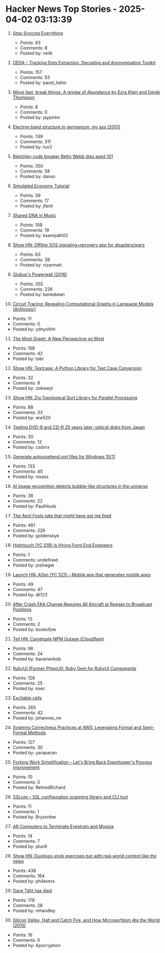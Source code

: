 # Hacker News Top Stories - 2025-04-02 03:13:39

1. [Stop Syncing Everything](https://sqlsync.dev/posts/stop-syncing-everything/)
   - Points: 93
   - Comments: 8
   - Posted by: neilk

2. [DEDA – Tracking Dots Extraction, Decoding and Anonymisation Toolkit](https://github.com/dfd-tud/deda)
   - Points: 157
   - Comments: 53
   - Posted by: pavel_lishin

3. [Move fast, break things: A review of Abundance by Ezra Klein and Derek Thompson](https://networked.substack.com/p/move-fast-and-break-things)
   - Points: 8
   - Comments: 0
   - Posted by: jaypinho

4. [Electron band structure in germanium, my ass (2001)](https://pages.cs.wisc.edu/~kovar/hall.html)
   - Points: 749
   - Comments: 311
   - Posted by: tux3

5. [Bletchley code breaker Betty Webb dies aged 101](https://www.bbc.com/news/articles/c78jd30ywv8o)
   - Points: 350
   - Comments: 58
   - Posted by: danso

6. [Simulated Economy Tutorial](https://jasonfantl.com/posts/Simulated-Economy-(1)/)
   - Points: 39
   - Comments: 17
   - Posted by: jfantl

7. [Shared DNA in Music](https://pudding.cool/2025/04/music-dna/)
   - Points: 109
   - Comments: 19
   - Posted by: ksampath02

8. [Show HN: Offline SOS signaling+recovery app for disasters/wars](https://github.com/nizarmah/igatha)
   - Points: 63
   - Comments: 38
   - Posted by: nizarmah

9. [Glubux's Powerwall (2016)](https://secondlifestorage.com/index.php?threads/glubuxs-powerwall.126/)
   - Points: 355
   - Comments: 226
   - Posted by: bentobean

10. [Circuit Tracing: Revealing Computational Graphs in Language Models (Anthropic)](https://transformer-circuits.pub/2025/attribution-graphs/methods.html)
   - Points: 11
   - Comments: 0
   - Posted by: ydnyshhh

11. [The Myst Graph: A New Perspective on Myst](https://glthr.com/myst-graph-1)
   - Points: 158
   - Comments: 42
   - Posted by: tobr

12. [Show HN: Textcase: A Python Library for Text Case Conversion](https://github.com/zobweyt/textcase)
   - Points: 32
   - Comments: 8
   - Posted by: zobweyt

13. [Show HN: Zig Topological Sort Library for Parallel Processing](https://github.com/williamw520/toposort)
   - Points: 88
   - Comments: 33
   - Posted by: ww520

14. [Testing DVD-R and CD-R 25 years later: optical disks from Japan](https://goughlui.com/2025/03/23/optical-discs-from-japan-part-6-tdk-uv-guard-fuji-lg-sony-maxell-cmc/)
   - Points: 30
   - Comments: 12
   - Posted by: csdvrx

15. [Generate autounattend.xml files for Windows 10/11](https://schneegans.de/windows/unattend-generator/)
   - Points: 133
   - Comments: 40
   - Posted by: nixass

16. [AI image recognition detects bubble-like structures in the universe](https://phys.org/news/2025-03-ai-image-recognition-universe.html)
   - Points: 38
   - Comments: 22
   - Posted by: PaulHoule

17. [The April Fools joke that might have got me fired](http://oldvcr.blogspot.com/2025/04/the-april-fools-joke-that-might-have.html)
   - Points: 461
   - Comments: 226
   - Posted by: goldenskye

18. [Hightouch (YC S19) Is Hiring Front End Engineers](https://job-boards.greenhouse.io/hightouch/jobs/5437380004)
   - Points: 1
   - Comments: undefined
   - Posted by: joshwget

19. [Launch HN: ASim (YC S21) – Mobile app that generates mobile apps](undefined)
   - Points: 49
   - Comments: 47
   - Posted by: dli123

20. [After Crash FAA Change Requires All Aircraft at Reagan to Broadcast Positions](https://www.nytimes.com/2025/03/27/us/politics/reagan-crash-faa-rule-change-broadcast-positions.html)
   - Points: 13
   - Comments: 2
   - Posted by: bookofjoe

21. [Tell HN: Camelgate NPM Outage (Cloudflare)](undefined)
   - Points: 96
   - Comments: 24
   - Posted by: bavarianbob

22. [RubyUI (Former PhlexUI): Ruby Gem for RubyUI Components](https://github.com/ruby-ui/ruby_ui)
   - Points: 126
   - Comments: 25
   - Posted by: ksec

23. [Excitable cells](https://jenevoldsen.com/posts/excitable-cells/)
   - Points: 265
   - Comments: 42
   - Posted by: johannes_ne

24. [Systems Correctness Practices at AWS: Leveraging Formal and Semi-Formal Methods](https://queue.acm.org/detail.cfm?id=3712057)
   - Points: 127
   - Comments: 30
   - Posted by: yarapavan

25. [Forking Work Simplification – Let's Bring Back Eisenhower's Process Improvement](https://www.governance.fyi/p/forking-work-simplification-and-more)
   - Points: 10
   - Comments: 0
   - Posted by: RetiredRichard

26. [SSLyze – SSL configuration scanning library and CLI tool](https://github.com/nabla-c0d3/sslyze)
   - Points: 11
   - Comments: 1
   - Posted by: Brysonbw

27. [AR Computers to Terminate Eyestrain and Myopia](https://eyewiki.org/AR_Computers_To_Terminate_Eyestrain_And_Myopia)
   - Points: 14
   - Comments: 7
   - Posted by: plun9

28. [Show HN: Duolingo-style exercises but with real-world content like the news](https://app.fluentsubs.com/exercises/daily)
   - Points: 436
   - Comments: 164
   - Posted by: ph4evers

29. [Dave Täht has died](https://libreqos.io/2025/04/01/in-loving-memory-of-dave/)
   - Points: 178
   - Comments: 28
   - Posted by: mhandley

30. [Silicon Valley, Halt and Catch Fire, and How Microserfdom Ate the World (2015)](https://grantland.com/hollywood-prospectus/silicon-valley-halt-catch-fire-microserfs-douglas-coupland/)
   - Points: 16
   - Comments: 0
   - Posted by: Apocryphon


